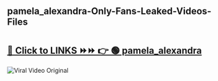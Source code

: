
 ## pamela_alexandra-Only-Fans-Leaked-Videos-Files

# <h2><a href="https://mediaupload.pro?pamela_alexandra">🔗 Click to LINKS ⏩⏩ 👉 🟢 pamela_alexandra </a></h2>

<a href="https://mediaupload.pro?pamela_alexandra" rel="nofollow" data-target="animated-image.originalLink"><img src="https://i.ibb.co.com/xMMVF88/686577567.gif" alt="Viral Video Original" style="max-width: 100%; display: inline-block;" data-target="animated-image.originalImage"></a>